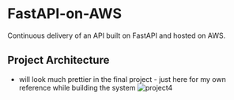 # FastAPI-on-AWS
Continuous delivery of an API built on FastAPI and hosted on AWS.

## Project Architecture
- will look much prettier in the final project - just here for my own reference while building the system
![project4](https://user-images.githubusercontent.com/55398496/202810995-eacd24f4-25b9-41d3-a8e8-4273d317a2cc.png)
